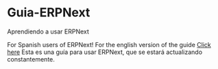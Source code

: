 # Guia-ERPNext
Aprendiendo a usar ERPNext

For Spanish users of ERPNext!
For the english version of the guide [Click here](https://github.com/sihaysistema/ERPNext-Guide)
Esta es una guía para usar ERPNext, que se estará actualizando constantemente.
